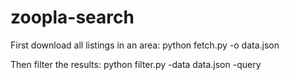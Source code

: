 # zoopla-search

First download all listings in an area: python fetch.py -o data.json

Then filter the results: python filter.py -data data.json -query <buildingname>

